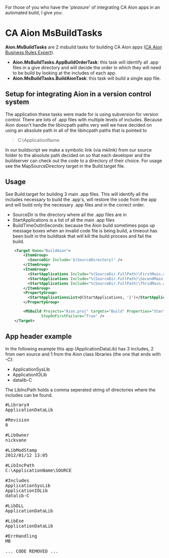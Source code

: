 For those of you who have the '*pleasure*' of integrating CA Aion apps in an automated build, I give you:

# CA Aion MsBuildTasks #

**Aion.MsBuildTasks** are 2 msbuild tasks for building CA Aion apps ([CA Aion Business Rules Expert](http://www.ca.com/us/products/detail/CA-Aion-Business-Rules-Expert.aspx)).

* **Aion.MsBuildTasks.AppBuildOrderTask**: this task will identify all .app files in a give directory and will decide the order in which they will need to be build by looking at the includes of each app. 
* **Aion.MsBuildTasks.BuildAionTask**: this task will build a single app file.

## Setup for integrating Aion in a version control system ##

The application these tasks were made for is using subversion for version control. There are lots of .app files with multiple levels of includes. Because Aion doesn't handle the libincpath paths very well we have decided on using an absolute path in all of the libincpath paths that is pointed to

> C:\ApplicationName

In our buildscript we make a symbolic link (via mklink) from our source folder to the absolute path decided on so that each developer and the buildserver can check out the code to a directory of their choice. For usage see the MapSourceDirectory target in the Build.target file.

## Usage ##

See Build.target for building 3 main .app files. This will identify all the includes necessary to build the .app's, will restore the code from the app and will build only the necessary .app files and in the correct order.

* SourceDir is the directory where all the .app files are in
* StartApplications is a list of all the main .app files
* BuildTimeOutInSeconds: because the Aion build sometimes pops up message boxes when an invalid code file is being build, a timeout has been built in the buildtask that will kill the build process and fail the build.

```xml
	<Target Name="BuildAion">
		<ItemGroup>
		  <SourceDir Include='$(SourceDirectory)' />
		</ItemGroup>
		<ItemGroup>
		  <StartApplications Include="%(SourceDir.FullPath)\FirstMain.app" />
		  <StartApplications Include="%(SourceDir.FullPath)\SecondMain.app" />
		  <StartApplications Include="%(SourceDir.FullPath)\ThridMain.app" />
		</ItemGroup>
		<PropertyGroup>
		  <StartApplicationsList>@(StartApplications, '|')</StartApplicationsList>
		</PropertyGroup>

		<MSBuild Projects="Aion.proj" targets="Build" Properties="StartApplication=$(StartApplicationsList);ApplicationSourceDirectory=%(SourceDir.FullPath);ShouldRestoreCodeFromApp=true;BuildTimeOutInSeconds=90"
				StopOnFirstFailure="True" />
	</Target>
```

## App header example ##
In the following example this app (ApplicationDataLib) has 3 includes, 2 from own source and 1 from the Aion class libraries (the one that ends with -C):

* ApplicationSysLib
* ApplicationIOLib
* datalib-C

The LibIncPath holds a comma seperated string of directories where the includes can be found.

<pre>
#Library4
ApplicationDataLib

#Revision
0

#LibOwner
nickvane

#LibModStamp
2012/01/12 13:05

#LibIncPath
C:\ApplicationName\SOURCE

#Includes
ApplicationSysLib
ApplicationIOLib
datalib-C

#LibDLL
ApplicationDataLib

#LibExe
ApplicationDataLib

#ErrHandling
MB

... CODE REMOVED ...
</pre>